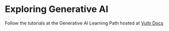 # Exploring Generative AI

Follow the tutorials at the Generative AI Learning Path hosted at [Vultr Docs](https://docs.vultr.com/lp-exploring-generative-ai)

